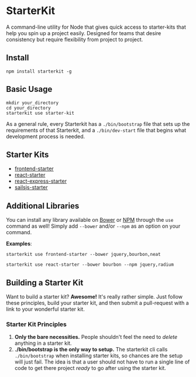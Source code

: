 # StarterKit
A command-line utility for Node that gives quick access to starter-kits that
help you spin up a project easily. Designed for teams that desire consistency
but require flexibility from project to project.

## Install
```
npm install starterkit -g
```

## Basic Usage
```
mkdir your_directory
cd your_directory
starterkit use starter-kit
```

As a general rule, every Starterkit has a `./bin/bootstrap` file that sets up
the requirements of that Starterkit, and a `./bin/dev-start` file that begins
what development process is needed.

## Starter Kits
- [frontend-starter](https://github.com/sq1agency/frontend-starter.git)
- [react-starter](https://github.com/sq1agency/react-starter.git)
- [react-express-starter](https://github.com/sq1agency/react-express-starter.git)
- [sailsjs-starter](https://github.com/sq1agency/sailsjs-starter.git)

## Additional Libraries
You can install any library available on [Bower](http://bower.io) or
[NPM](https://www.npmjs.com) through the
`use` command as well! Simply add `--bower` and/or `--npm` as an option on
your command.

__Examples__:
```
starterkit use frontend-starter --bower jquery,bourbon,neat
```

```
starterkit use react-starter --bower bourbon --npm jquery,radium
```

## Building a Starter Kit
Want to build a starter kit? __Awesome!__ It's really rather simple. Just follow
these principles, build your starter kit, and then submit a pull-request with a
link to your wonderful starter kit.

### Starter Kit Principles
1. __Only the bare necessities.__ People shouldn't feel the need to _delete_
anything in a starter kit.
2. __./bin/bootstrap is the only way to setup.__ The starterkit cli calls
`./bin/bootstrap` when installing starter kits, so chances are the setup will
just fail. The idea is that a user should not have to run a single line of code
to get there project _ready_ to go after using the starter kit.
